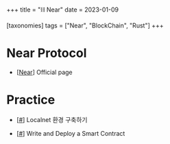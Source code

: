 +++
title = "⛓️  Near"
date = 2023-01-09

[taxonomies]
tags = ["Near", "BlockChain", "Rust"]
+++

# Near Protocol

- [[Near](https://near.org/)] Official page

# Practice

- [[#](https://c0np4nn4.github.io/Blockchain/Near/chains-near-localnet/)] Localnet 환경 구축하기

- [[#](https://c0np4nn4.github.io/Blockchain/Near/chains-near-write-and-deploy-a-smart-contract-in-rust/)] Write and Deploy a Smart Contract

